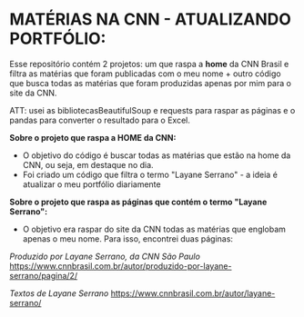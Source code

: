 # MATÉRIAS NA CNN - ATUALIZANDO PORTFÓLIO:
Esse repositório contém 2 projetos: um que raspa a **home** da CNN Brasil e filtra as matérias que foram publicadas com o meu nome + outro código que busca todas as matérias que foram produzidas apenas por mim para o site da CNN. 

ATT: usei as bibliotecasBeautifulSoup e requests para raspar as páginas e o pandas para converter o resultado para o Excel. 

**Sobre o projeto que raspa a HOME da CNN:**
- O objetivo do código é buscar todas as matérias que estão na home da CNN, ou seja, em destaque no dia. 
- Foi criado um código que filtra o termo "Layane Serrano" - a ideia é atualizar o meu portfólio diariamente

**Sobre o projeto que raspa as páginas que contém o termo "Layane Serrano":**

- O objetivo era raspar do site da CNN todas as matérias que englobam apenas o meu nome. Para isso, encontrei duas páginas:

_Produzido por Layane Serrano, da CNN São Paulo_
https://www.cnnbrasil.com.br/autor/produzido-por-layane-serrano/pagina/2/

_Textos de Layane Serrano_
https://www.cnnbrasil.com.br/autor/layane-serrano/


